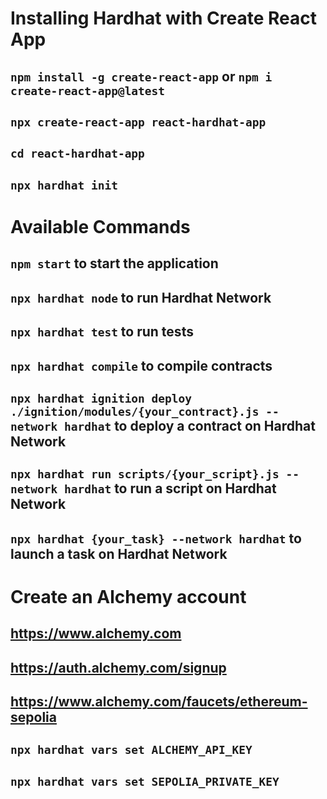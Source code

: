 # Installing Hardhat with Create React App
## `npm install -g create-react-app` or `npm i create-react-app@latest`
## `npx create-react-app react-hardhat-app`
## `cd react-hardhat-app`
## `npx hardhat init`

# Available Commands
## `npm start` to start the application
## `npx hardhat node` to run Hardhat Network
## `npx hardhat test` to run tests
## `npx hardhat compile` to compile contracts
## `npx hardhat ignition deploy ./ignition/modules/{your_contract}.js --network hardhat` to deploy a contract on Hardhat Network
## `npx hardhat run scripts/{your_script}.js --network hardhat` to run a script on Hardhat Network
## `npx hardhat {your_task} --network hardhat` to launch a task on Hardhat Network

# Create an Alchemy account 
## https://www.alchemy.com
## https://auth.alchemy.com/signup
## https://www.alchemy.com/faucets/ethereum-sepolia
## `npx hardhat vars set ALCHEMY_API_KEY`
## `npx hardhat vars set SEPOLIA_PRIVATE_KEY`